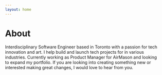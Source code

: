 ```yaml
---
layout: home
---
```

# About

Interdisciplinary Software Engineer based in Toronto with a passion for tech innovation and art. I help build and launch tech projects for in various industries. Currently working as Product Manager for AirMason and looking to expand my portfolio. If you are looking into creating something new or interested making great changes, I would love to hear from you.
